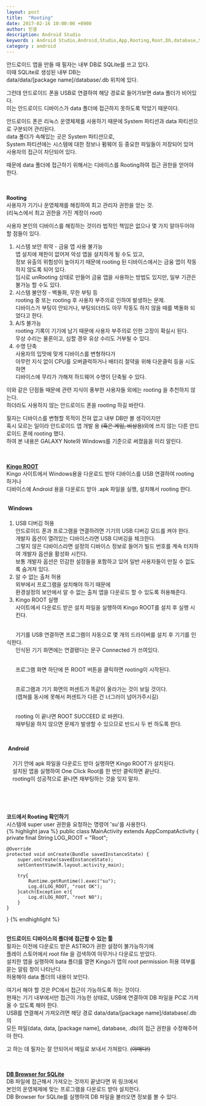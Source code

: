 ```yaml
---
layout: post
title:  "Rooting"
date: 2017-02-16 10:00:00 +0900
author: 민갤
description: Android Studio 
keywords : Android Studio,Android,Studio,App,Rooting,Root,Db,database,SQLite,SQLiteDatabase,data
category : android
---
```


안드로이드 앱을 만들 때 필자는 내부 DB로 SQLite를 쓰고 있다.<br>
이때 SQLite로 생성된 내부 DB는<br>
<span class="blue">data/data/[package name]/database/.db</span> 위치에 있다.<br>

그런데 안드로이드 폰을 USB로 연결하여 해당 경로로 들어가보면 data 폴더가 비어있다.<br>
이는 안드로이드 디바이스가 data 폴더에 접근하지 못하도록 막았기 때문이다.<br>

안드로이드 폰은 리눅스 운영체제를 사용하기 때문에 System 파티션과 data 파티션으로 구분되어 관리된다.<br>
data 폴더가 속해있는 곳은 System 파티션으로,<br>
System 파티션에는 시스템에 대한 정보나 펌웨어 등 중요한 파일들이 저장되어 있어 사용자의 접근이 차단되어 있다.<br>

때문에 data 폴더에 접근하기 위해서는 디바이스를 Rooting하여 접근 권한을 얻어야 한다.<br>
<br>
<br>

<b class="h2">Rooting</b><br>
사용자가 기기나 운영체제를 해킹하여 최고 관리자 권한을 얻는 것.<br>
(리눅스에서 최고 권한을 가진 계정이 root)<br>

사용자 본인의 디바이스를 해킹하는 것이라 법적인 책임은 없으나 몇 가지 알아두어야 할 점들이 있다.<br>

1. 시스템 보안 취약 - <span class="red">금융 앱 사용 불가능</span><br>
앱 설치에 제한이 없어져 악성 앱을 설치하게 될 수도 있고, <br>
정보 유출의 위험성이 높아지기 때문에 rooting 된 디바이스에서는 금융 앱이 작동하지 않도록 되어 있다.<br>
임시로 unRooting 상태로 만들어 금융 앱을 사용하는 방법도 있지만, 일부 기관은 불가능 할 수도 있다.<br>
2. 시스템 불안정 - <span class="red">벽돌화, 무한 부팅 등</span><br>
rooting 중 또는 rooting 후 사용자 부주의로 인하여 발생하는 문제.<br>
디바이스가 부팅이 안되거나, 부팅되더라도 아무 작동도 하지 않을 때를 벽돌화 되었다고 한다.<br>
3. <span class="red">A/S 불가능</span><br>
rooting 기록이 기기에 남기 때문에 사용자 부주의로 인한 고장이 확실시 된다.<br>
무상 수리는 물론이고, 심할 경우 유상 수리도 거부될 수 있다.<br>
4. <span class="red">수명 단축</span><br>
사용자의 입맛에 맞게 디바이스를 변형하다가 <br>
아무런 지식 없이 CPU를 오버클럭하거나 배터리 절약을 위해 다운클럭 등을 시도 하면<br>
디바이스에 무리가 가해져 하드웨어 수명이 단축될 수 있다.<br>

이와 같은 단점들 때문에 관련 지식이 풍부한 사용자들 외에는 rooting 을 추천하지 않는다.<br>
하더라도 사용하지 않는 안드로이드 폰을 rooting 하길 바란다.<br>

필자는 디바이스를 변형할 목적이 전혀 없고 내부 DB만 볼 생각이지만<br>
혹시 모르는 일이라 안드로이드 앱 개발 용 <del>(혹은 게임, 비상용)</del>외에 쓰지 않는 다른 안드로이드 폰에 rooting 했다.<br>
하여 본 내용은 GALAXY Note와 Windows를 기준으로 써졌음을 미리 알린다.<br>
<br>
<br>

<b class="h2">[Kingo ROOT] </b><br>
Kingo 사이트에서 Windows용을 다운로드 받아 디바이스를 USB 연결하여 rooting 하거나<br>
디바이스에 Android 용을 다운로드 받아 .apk 파일을 실행, 설치해서 rooting 한다.<br>
<br>

&#149; <b>Windows</b><br>
1. USB 디버깅 허용<br>
안드로이드 폰과 프로그램을 연결하려면 기기의 <span class="blue">USB 디버깅 모드</span>를 켜야 한다.<br>
개발자 옵션이 열려있는 디바이스라면 USB 디버깅을 체크한다.<br>
그렇지 않은 디바이스라면 설정의 디바이스 정보로 들어가 빌드 번호를 계속 터치하여 개발자 옵션을 활성화 시킨다.<br>
보통 개발자 옵션은 민감한 설정들을 포함하고 있어 일반 사용자들이 만질 수 없도록 숨겨져 있다.<br>
2. 알 수 없는 출처 허용<br>
외부에서 프로그램을 설치해야 하기 때문에<br>
환경설정의 보안에서 <span class="blue">알 수 없는 출처</span> 앱을 다운로드 할 수 있도록 허용해준다.<br>
3. Kingo ROOT 실행<br>
사이트에서 다운로드 받은 설치 파일을 실행하여 Kingo ROOT를 설치 후 실행 시킨다.<br>
<p class="t_center w80"><amp-img src="{{ "/img/post21/post21_01.jpg" | prepend: site.baseurl }}" alt="kingo root" width="809" height="583" layout="responsive"></amp-img></p><br>
&nbsp; &nbsp; &nbsp; 기기를 USB 연결하면 프로그램이 자동으로 몇 개의 드라이버를 설치 후 기기를 인식한다.<br>
&nbsp; &nbsp; &nbsp; 인식된 기기 화면에는 연결됐다는 문구 <span class="blue">Connected</span> 가 쓰여있다.<br>
<p class="t_center w80"><amp-img src="{{ "/img/post21/post21_04.jpg" | prepend: site.baseurl }}" alt="connected" width="1175" height="584" layout="responsive"></amp-img></p><br>
&nbsp; &nbsp; &nbsp; 프로그램 화면 하단에 뜬 ROOT 버튼을 클릭하면 rooting이 시작된다.<br>
<p class="t_center w80"><amp-img src="{{ "/img/post21/post21_05.jpg" | prepend: site.baseurl }}" alt="rooting start" width="810" height="581" layout="responsive"></amp-img></p><br>
&nbsp; &nbsp; &nbsp; 프로그램과 기기 화면의 퍼센트가 똑같이 올라가는 것이 보일 것이다.<br>
&nbsp; &nbsp; &nbsp; (캡쳐를 동시에 못해서 퍼센트가 다른 건 너그러이 넘어가주시길)<br>
<p class="t_center w80"><amp-img src="{{ "/img/post21/post21_06.jpg" | prepend: site.baseurl }}" alt="rooting" width="1170" height="581" layout="responsive"></amp-img></p><br>
&nbsp; &nbsp; &nbsp; rooting 이 끝나면 <span class="blue">ROOT SUCCEED</span> 로 바뀐다.<br>
&nbsp; &nbsp; &nbsp; 재부팅을 하지 않으면 문제가 발생할 수 있으므로 반드시 두 번 하도록 한다.<br>
<p class="t_center w80"><amp-img src="{{ "/img/post21/post21_07.jpg" | prepend: site.baseurl }}" alt="root succeed" width="1176" height="582" layout="responsive"></amp-img></p><br>


&#149; <b>Android</b><br>

&nbsp; &nbsp; 기기 안에 apk 파일을 다운로드 받아 실행하면 Kingo ROOT가 설치된다.<br>
&nbsp; &nbsp; 설치된 앱을 실행하여 One Click Root를 한 번만 클릭하면 끝난다.<br>
&nbsp; &nbsp; rooting이 성공적으로 끝나면 재부팅하는 것을 잊지 말자.<br>
<p class="t_center w30"><amp-img src="{{ "/img/post21/post21_08.png" | prepend: site.baseurl }}" alt="android root" width="800" height="1280" layout="responsive"></amp-img></p><br>
<br>
<br>

<b class="h2">코드에서 Rooting 확인하기</b><br>
시스템에 super user 권한을 요청하는 명령어 'su'를 사용한다.<br>
{% highlight java %}
public class MainActivity extends AppCompatActivity {
private final String LOG_ROOT = "Root";

    @Override
    protected void onCreate(Bundle savedInstanceState) {
        super.onCreate(savedInstanceState);
        setContentView(R.layout.activity_main);
       
        try{
            Runtime.getRuntime().exec("su");
            Log.d(LOG_ROOT, "root OK");
        }catch(Exception e){
            Log.d(LOG_ROOT, "root NO");
        }
    }
}
{% endhighlight %}
<br>
<br>

<b class="h2">안드로이드 디바이스의 폴더에 접근할 수 있는 툴 </b><br>
필자는 이전에 다운로드 받은 ASTRO가 권한 설정이 불가능하기에 <br>
플레이 스토어에서 root file 을 검색하여 아무거나 다운로드 받았다.<br>
설치한 앱을 실행하여 bata 폴더를 열면 Kingo가 앱의 root permission 허용 여부를 묻는 알림 창이 나타난다. <br>
허용해야 data 폴더의 내용이 보인다.<br>

여기서 해야 할 것은 PC에서 접근이 가능하도록 하는 것이다.<br>
현재는 기기 내부에서만 접근이 가능한 상태로, USB에 연결하여 DB 파일을 PC로 가져올 수 있도록 해야 한다.<br>
USB를 연결해서 가져오려면 해당 경로 data/data/[package name]/database/.db 의 <br>
모든 파일(data, data, [package name], database, .db)의 접근 권한을 수정해주어야 한다.<br>
<p class="t_center w80"><amp-img src="{{ "/img/post21/post21_09.jpg" | prepend: site.baseurl }}" alt="android root" width="2400" height="1280" layout="responsive"></amp-img></p>
고 하는 데 필자는 잘 안되어서 메일로 보내서 가져왔다. <del>(야매다!)</del><br>
<br>
<br>

<b class="h2">[DB Browser for SQLite]</b><br>
DB 파일에 접근해서 가져오는 것까지 끝냈다면 위 링크에서<br>
본인의 운영체제에 맞는 프로그램을 다운로드 받아 설치한다.<br>
DB Browser for SQLite를 실행하여 DB 파일을 불러오면 정보를 볼 수 있다.<br>
<p class="t_center w80"><amp-img src="{{ "/img/post21/post21_10.jpg" | prepend: site.baseurl }}" alt="DB Browser for SQLite" width="1046" height="668" layout="responsive"></amp-img></p><br>





[Kingo ROOT]: http://www.kingoapp.com/
[DB Browser for SQLite]: http://sqlitebrowser.org/
